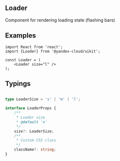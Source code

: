 Loader
---------------

Component for rendering loading state (flashing bars)

## Examples

```tsx
import React from 'react';
import {Loader} from '@yandex-cloud/uikit';

const Loader = (
    <Loader size="l" />
);
```

## Typings

```ts

type LoaderSize = 's' | 'm' | 'l';

interface LoaderProps {
    /**
     * Loader size
     * @default 'm'
     */
    size?: LoaderSize;
    /**
     * Custom CSS class
     */
    className?: string;
}

```
